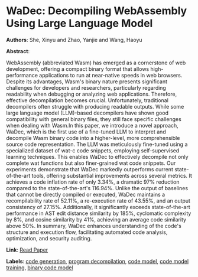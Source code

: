 # WaDec: Decompiling WebAssembly Using Large Language Model

**Authors**: She, Xinyu and Zhao, Yanjie and Wang, Haoyu

**Abstract**:

WebAssembly (abbreviated Wasm) has emerged as a cornerstone of web development, offering a compact binary format that allows high-performance applications to run at near-native speeds in web browsers. Despite its advantages, Wasm's binary nature presents significant challenges for developers and researchers, particularly regarding readability when debugging or analyzing web applications. Therefore, effective decompilation becomes crucial. Unfortunately, traditional decompilers often struggle with producing readable outputs. While some large language model (LLM)-based decompilers have shown good compatibility with general binary files, they still face specific challenges when dealing with Wasm.In this paper, we introduce a novel approach, WaDec, which is the first use of a fine-tuned LLM to interpret and decompile Wasm binary code into a higher-level, more comprehensible source code representation. The LLM was meticulously fine-tuned using a specialized dataset of wat-c code snippets, employing self-supervised learning techniques. This enables WaDec to effectively decompile not only complete wat functions but also finer-grained wat code snippets. Our experiments demonstrate that WaDec markedly outperforms current state-of-the-art tools, offering substantial improvements across several metrics. It achieves a code inflation rate of only 3.34\%, a dramatic 97\% reduction compared to the state-of-the-art's 116.94\%. Unlike the output of baselines that cannot be directly compiled or executed, WaDec maintains a recompilability rate of 52.11\%, a re-execution rate of 43.55\%, and an output consistency of 27.15\%. Additionally, it significantly exceeds state-of-the-art performance in AST edit distance similarity by 185\%, cyclomatic complexity by 8\%, and cosine similarity by 41\%, achieving an average code similarity above 50\%. In summary, WaDec enhances understanding of the code's structure and execution flow, facilitating automated code analysis, optimization, and security auditing.

**Link**: [Read Paper](https://doi.org/10.1145/3691620.3695020)

**Labels**: [code generation](../../labels/code_generation.md), [program decompilation](../../labels/program_decompilation.md), [code model](../../labels/code_model.md), [code model training](../../labels/code_model_training.md), [binary code model](../../labels/binary_code_model.md)
